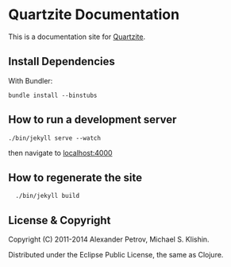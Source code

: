 # Quartzite Documentation

This is a documentation site for [Quartzite](http://clojurequartz.info).


## Install Dependencies

With Bundler:

    bundle install --binstubs


## How to run a development server

    ./bin/jekyll serve --watch

then navigate to [localhost:4000](http://localhost:4000)


## How to regenerate the site

      ./bin/jekyll build


## License & Copyright

Copyright (C) 2011-2014 Alexander Petrov, Michael S. Klishin.

Distributed under the Eclipse Public License, the same as Clojure.
